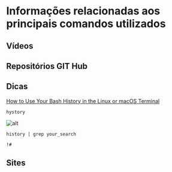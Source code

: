 # Informações relacionadas aos principais comandos utilizados

## Vídeos

## Repositórios GIT Hub

## Dicas

[How to Use Your Bash History in the Linux or macOS Terminal](https://www.howtogeek.com/howto/44997/how-to-use-bash-history-to-improve-your-command-line-productivity/)

`hystory`

![alt](https://www.howtogeek.com/wp-content/uploads/2017/04/img_58e25fec436c6.png)

`history | grep your_search`

`!#`

## Sites
